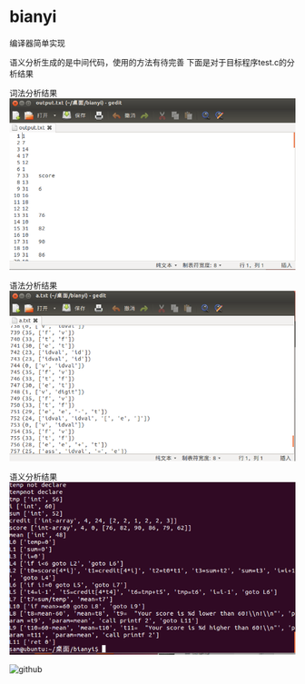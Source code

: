 bianyi
======

编译器简单实现

语义分析生成的是中间代码，使用的方法有待完善
下面是对于目标程序test.c的分析结果

词法分析结果
![image](https://github.com/dacuobi1990/bianyi/blob/master/cifa.png)


语法分析结果
![image](https://github.com/dacuobi1990/bianyi/blob/master/yufa.png)


语义分析结果
![image](https://github.com/dacuobi1990/bianyi/blob/master/mid-coding.png)

![github](http://img.blog.csdn.net/20130707000034031?watermark/2/text/aHR0cDovL2Jsb2cuY3Nkbi5uZXQvb1h1YW5OaVNoaQ==/font/5a6L5L2T/fontsize/400/fill/I0JBQkFCMA==/dissolve/70/gravity/SouthEast "github")

